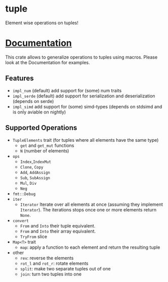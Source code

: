 # tuple
Element wise operations on tuples!

# [Documentation](https://docs.rs/tuple)

This crate allows to generalize operations to tuples using macros.
Please look at the Documentation for examples.

## Features
 - `impl_num` (default) add support for (some) num traits
 - `impl_serde` (default) add support for serialization and deserialization (depends on serde)
 - `impl_simd` add support for (some) simd-types (depends on stdsimd and is only aviable on nightly)

## Supported Operations
 - `TupleElements` trait (for tuples where all elements have the same type)
   - `get` and `get_mut` functions
   - `N` (number of elements)
 - `ops`
   - `Index`,`IndexMut`
   - `Clone`, `Copy`
   - `Add`, `AddAssign`
   - `Sub`, `SubAssign`
   - `Mul`, `Div`
   - `Neg`
 - `fmt::Debug`
 - `iter`
   - `Iterator` Iterate over all elements at once (assuming they implement `Iterator`).
     The iterations stops once one or more elements return `None`.
 - `convert`
   - `From` and `Into` their tuple equivalent.
   - `From` and `Into` their array equivalent.
   - `TryFrom` slice
 - `Map<T>` trait
    - `map`: apply a function to each element and return the resulting tuple
 - other
   - `rev`: reverse the elements
   - `rot_l` and `rot_r`: rotate elements
   - `split`: make two separate tuples out of one
   - `join`: turn two tuples into one


